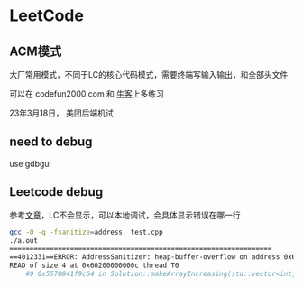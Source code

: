 # LeetCode


## ACM模式

大厂常用模式，不同于LC的核心代码模式，需要终端写输入输出，和全部头文件 

可以在 codefun2000.com 和 [牛客](https://www.nowcoder.com/exam/oj/ta?tpId=37&fromPut=pc_newmedia_zhihu_HJ)上多练习

23年3月18日， 美团后端机试

## need to debug
use gdbgui


## Leetcode debug

参考[文章](https://blog.csdn.net/zhangpeterx/article/details/88775434)，LC不会显示，可以本地调试，会具体显示错误在哪一行
```bash
gcc -O -g -fsanitize=address  test.cpp
./a.out
=================================================================
==4012331==ERROR: AddressSanitizer: heap-buffer-overflow on address 0x60200000000c at pc 0x5570841f9c65 bp 0x7ffe3e15cb80 sp 0x7ffe3e15cb70
READ of size 4 at 0x60200000000c thread T0
    #0 0x5570841f9c64 in Solution::makeArrayIncreasing(std::vector<int, std::allocator<int> >&, std::vector<int, std::allocator<int> >&) /staff/shaojiemike/github/LeetCode/1001-1500/1187/1187.cpp:36
```


